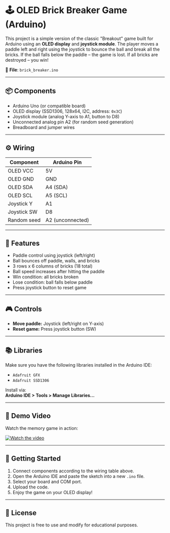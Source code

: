 # 🕹️ OLED Brick Breaker Game (Arduino)

This project is a simple version of the classic "Breakout" game built for Arduino using an **OLED display** and **joystick module**. The player moves a paddle left and right using the joystick to bounce the ball and break all the bricks. If the ball falls below the paddle – the game is lost. If all bricks are destroyed – you win!

📁 **File**: `brick_breaker.ino`

---

## 📦 Components

- Arduino Uno (or compatible board)
- OLED display (SSD1306, 128x64, I2C, address: `0x3C`)
- Joystick module (analog Y-axis to A1, button to D8)
- Unconnected analog pin A2 (for random seed generation)
- Breadboard and jumper wires

---

## ⚙️ Wiring

| Component     | Arduino Pin |
|---------------|-------------|
| OLED VCC      | 5V          |
| OLED GND      | GND         |
| OLED SDA      | A4 (SDA)    |
| OLED SCL      | A5 (SCL)    |
| Joystick Y    | A1          |
| Joystick SW   | D8          |
| Random seed   | A2 (unconnected) |

---

## 🧠 Features

- Paddle control using joystick (left/right)
- Ball bounces off paddle, walls, and bricks
- 3 rows x 6 columns of bricks (18 total)
- Ball speed increases after hitting the paddle
- Win condition: all bricks broken
- Lose condition: ball falls below paddle
- Press joystick button to reset game

---

## 🎮 Controls

- **Move paddle:** Joystick (left/right on Y-axis)
- **Reset game:** Press joystick button (SW)

---

## 📚 Libraries

Make sure you have the following libraries installed in the Arduino IDE:

- `Adafruit GFX`
- `Adafruit SSD1306`

Install via:  
**Arduino IDE > Tools > Manage Libraries...**

---

## 🎥 Demo Video

Watch the memory game in action:

[![Watch the video](https://img.youtube.com/vi/-------/0.jpg)]()

---

## 🚀 Getting Started

1. Connect components according to the wiring table above.
2. Open the Arduino IDE and paste the sketch into a new `.ino` file.
3. Select your board and COM port.
4. Upload the code.
5. Enjoy the game on your OLED display!

---

## 📝 License

This project is free to use and modify for educational purposes.
